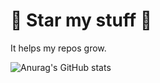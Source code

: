 # 🌟 Star my stuff 🌟
It helps my repos grow.

![Anurag's GitHub stats](https://github-readme-stats.vercel.app/api?username=Tacogamerman&theme=dark&show_icons=true)
